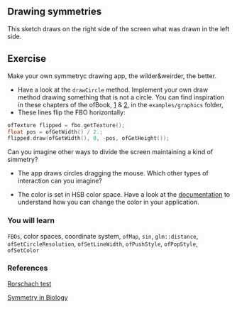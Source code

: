 ## Drawing symmetries

This sketch draws on the right side of the screen what was drawn in the left side.

## Exercise

Make your own symmetryc drawing app, the wilder&weirder, the better. 

- Have a look at the `drawCircle` method. Implement your own draw method drawing something that is not a circle. You can find inspiration in these chapters of the ofBook, [1](http://openframeworks.cc/ofBook/chapters/intro_to_graphics.html#brusheswithbasicshapes) & [2](http://openframeworks.cc/ofBook/chapters/lines.html#drawaline), in the `examples/graphics` folder, 
- These lines flip the FBO horizontally:

```cpp
ofTexture flipped = fbo.getTexture();
float pos = ofGetWidth() / 2.;
flipped.draw(ofGetWidth(), 0, -pos, ofGetHeight());
```

Can you imagine other ways to divide the screen maintaining a kind of simmetry?

- The app draws circles dragging the mouse. Which other types of interaction can you imagine?

- The color is set in HSB color space. Have a look at the [documentation](http://openframeworks.cc/documentation/types/ofColor) to understand how you can change the color in your application.

### You will learn

`FBOs`, color spaces, coordinate system, `ofMap`, `sin`, `glm::distance`, `ofSetCircleResolution`, `ofSetLineWidth`, `ofPushStyle`, `ofPopStyle`, `ofSetColor`

### References

[Rorschach test](https://en.wikipedia.org/wiki/Rorschach_test)

[Symmetry in Biology](https://en.wikipedia.org/wiki/Symmetry_in_biology)
